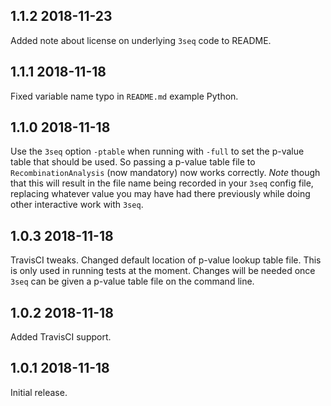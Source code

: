 ## 1.1.2 2018-11-23

Added note about license on underlying `3seq` code to README.

## 1.1.1 2018-11-18

Fixed variable name typo in `README.md` example Python.

## 1.1.0 2018-11-18

Use the `3seq` option `-ptable` when running with `-full` to set the
p-value table that should be used. So passing a p-value table file to
`RecombinationAnalysis` (now mandatory) now works correctly. *Note* though
that this will result in the file name being recorded in your `3seq` config
file, replacing whatever value you may have had there previously while
doing other interactive work with `3seq`.

## 1.0.3 2018-11-18

TravisCI tweaks. Changed default location of p-value lookup table
file. This is only used in running tests at the moment.  Changes will be
needed once `3seq` can be given a p-value table file on the command line.

## 1.0.2 2018-11-18

Added TravisCI support.

## 1.0.1 2018-11-18

Initial release.
